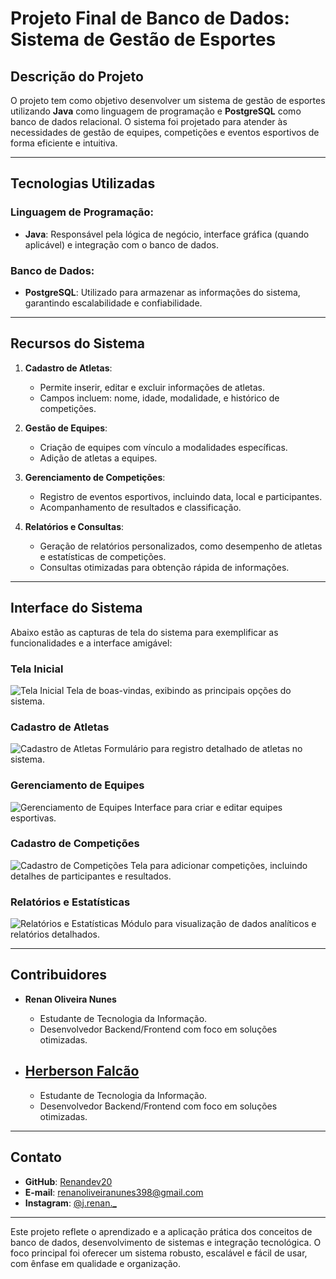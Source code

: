 # Projeto Final de Banco de Dados: Sistema de Gestão de Esportes

## **Descrição do Projeto**
O projeto tem como objetivo desenvolver um sistema de gestão de esportes utilizando **Java** como linguagem de programação e **PostgreSQL** como banco de dados relacional. O sistema foi projetado para atender às necessidades de gestão de equipes, competições e eventos esportivos de forma eficiente e intuitiva.

---

## **Tecnologias Utilizadas**

### Linguagem de Programação:
- **Java**: Responsável pela lógica de negócio, interface gráfica (quando aplicável) e integração com o banco de dados.

### Banco de Dados:
- **PostgreSQL**: Utilizado para armazenar as informações do sistema, garantindo escalabilidade e confiabilidade.

---

## **Recursos do Sistema**
1. **Cadastro de Atletas**:
   - Permite inserir, editar e excluir informações de atletas.
   - Campos incluem: nome, idade, modalidade, e histórico de competições.

2. **Gestão de Equipes**:
   - Criação de equipes com vínculo a modalidades específicas.
   - Adição de atletas a equipes.

3. **Gerenciamento de Competições**:
   - Registro de eventos esportivos, incluindo data, local e participantes.
   - Acompanhamento de resultados e classificação.

4. **Relatórios e Consultas**:
   - Geração de relatórios personalizados, como desempenho de atletas e estatísticas de competições.
   - Consultas otimizadas para obtenção rápida de informações.

---

## **Interface do Sistema**

Abaixo estão as capturas de tela do sistema para exemplificar as funcionalidades e a interface amigável:

### Tela Inicial
![Tela Inicial](https://github.com/user-attachments/assets/8b04d2ef-7e17-441a-b45e-1af2722399fc)
Tela de boas-vindas, exibindo as principais opções do sistema.

### Cadastro de Atletas
![Cadastro de Atletas](https://github.com/user-attachments/assets/6fd84a4b-752b-42cc-bf66-8f9f48982e0c)
Formulário para registro detalhado de atletas no sistema.

### Gerenciamento de Equipes
![Gerenciamento de Equipes](https://github.com/user-attachments/assets/8ee016eb-aea2-4a46-9082-fb07737f62e5)
Interface para criar e editar equipes esportivas.

### Cadastro de Competições
![Cadastro de Competições](https://github.com/user-attachments/assets/a2171cc8-e662-433a-b9db-791b5fa1d8b8)
Tela para adicionar competições, incluindo detalhes de participantes e resultados.

### Relatórios e Estatísticas
![Relatórios e Estatísticas](https://github.com/user-attachments/assets/ed543c9d-e315-4f65-b034-73a2d4d08df7)
Módulo para visualização de dados analíticos e relatórios detalhados.

---

## **Contribuidores**

- **Renan Oliveira Nunes**
  - Estudante de Tecnologia da Informação.
  - Desenvolvedor Backend/Frontend com foco em soluções otimizadas.



 - **<a href="https://github.com/herbersonn">Herberson Falcão</a>**
   -
  
     - Estudante de Tecnologia da Informação.
      - Desenvolvedor Backend/Frontend com foco em soluções otimizadas.

---

## **Contato**
- **GitHub**: [Renandev20](https://github.com/Renandev20)
- **E-mail**: [renanoliveiranunes398@gmail.com](mailto:renanoliveiranunes398@gmail.com)
- **Instagram**: [@j.renan._](https://www.instagram.com/j.renan._/)

---

Este projeto reflete o aprendizado e a aplicação prática dos conceitos de banco de dados, desenvolvimento de sistemas e integração tecnológica. O foco principal foi oferecer um sistema robusto, escalável e fácil de usar, com ênfase em qualidade e organização.

